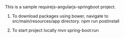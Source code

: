 This is a sample requirejs-angularjs-springboot project.

1) To download packages using bower, navigate to src/main/resources/app directory.
npm run postinstall

2) To start project locally
mvn spring-boot:run
